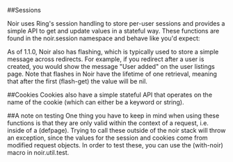 ##Sessions

Noir uses Ring's session handling to store per-user sessions and provides a simple API to get and update values in a
stateful way. These functions are found in the noir.session namespace and behave like you'd expect:
<script src="https://gist.github.com/1103278.js?file=session.clj"></script>

As of 1.1.0, Noir also has flashing, which is typically used to store a simple message across redirects. For example, if
you redirect after a user is created, you would show the message "User added" on the user listings page. Note that flashes
in Noir have the lifetime of one retrieval, meaning that after the first (flash-get) the value will be nil.
<script src="https://gist.github.com/1103278.js?file=flash.clj"></script>

##Cookies
Cookies also have a simple stateful API that operates on the name of the cookie (which can either be a keyword or string).
<script src="https://gist.github.com/1103278.js?file=cookies.clj"></script>

##A note on testing
One thing you have to keep in mind when using these functions is that they are only valid within the context of a request,
i.e. inside of a (defpage). Trying to call these outside of the noir stack will throw an exception, since the values for
the session and cookies come from modified request objects. In order to test these, you can use the (with-noir) macro
in noir.util.test.
<script src="https://gist.github.com/1103278.js?file=testing.clj"></script>
